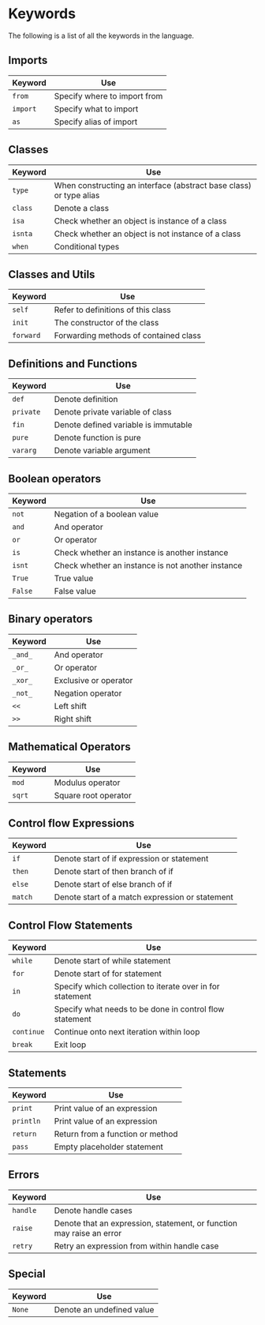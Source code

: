 # Keywords

The following is a list of all the keywords in the language.

## Imports

Keyword | Use
---|---
`from`  | Specify where to import from
`import`| Specify what to import
`as`    | Specify alias of import

## Classes

Keyword | Use
---|---
`type`  | When constructing an interface (abstract base class) or type alias
`class` | Denote a class
`isa`   | Check whether an object is instance of a class
`isnta` | Check whether an object is not instance of a class
`when`  | Conditional types

## Classes and Utils

Keyword | Use
---|---
`self`    | Refer to definitions of this class
`init`    | The constructor of the class
`forward` | Forwarding methods of contained class

## Definitions and Functions

Keyword | Use
---|---
`def`     | Denote definition
`private` | Denote private variable of class
`fin`     | Denote defined variable is immutable
`pure`    | Denote function is pure
`vararg`  | Denote variable argument

## Boolean operators

Keyword | Use
---|---
`not`   | Negation of a boolean value
`and`   | And operator
`or`    | Or operator
`is`    | Check whether an instance is another instance
`isnt`  | Check whether an instance is not another instance
`True`  | True value
`False` | False value

## Binary operators

Keyword | Use
---|---
`_and_`   | And operator
`_or_`    | Or operator
`_xor_`   | Exclusive or operator
`_not_`   | Negation operator
`<<`      | Left shift
`>>`      | Right shift

## Mathematical Operators

Keyword | Use
---|---
`mod`   | Modulus operator
`sqrt`  | Square root operator

## Control flow Expressions

Keyword | Use
---|---
`if`    | Denote start of if expression or statement
`then`  | Denote start of then branch of if
`else`  | Denote start of else branch of if
`match` | Denote start of a match expression or statement

## Control Flow Statements

Keyword | Use
---|---
`while`   | Denote start of while statement
`for`     | Denote start of for statement
`in`      | Specify which collection to iterate over in for statement
`do`      | Specify what needs to be done in control flow statement
`continue`| Continue onto next iteration within loop
`break`   | Exit loop

## Statements

Keyword | Use
---|---
`print`   | Print value of an expression
`println` | Print value of an expression
`return`  | Return from a function or method
`pass`    | Empty placeholder statement

## Errors

Keyword | Use
---|---
`handle` | Denote handle cases
`raise`  | Denote that an expression, statement, or function may raise an error
`retry`  | Retry an expression from within handle case

## Special

Keyword | Use
---|---
`None`  | Denote an undefined value
